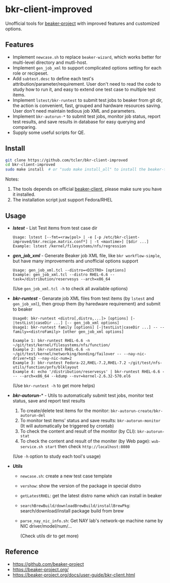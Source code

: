 # bkr-client-improved

Unofficial tools for [beaker-project](https://beaker-project.org/) with improved features and customized options.

## Features

- Implement `newcase.sh` to replace `beaker-wizard`, which works better for multi-level directory and mutli-host.
- Implement `gen_job_xml` to support complicated options setting for each role or recipeset.
- Add `subtest.desc` to define each test's attribution/parameter/requirement. User don't need to read the code to study how to run it, and easy to extend one test case to multiple test items.
- Implement `lstest/bkr-runtest` to submit test jobs to beaker from git dir, the action is convenient, fast, grouped and hardware resources saving. User don't need maintain tedious job XML and parameters.
- Implement `bkr-autorun-*` to submit test jobs, monitor job status, report test results, and save results in database for easy querying and comparing.
- Supply some useful scripts for QE.

## Install

```bash
git clone https://github.com/tcler/bkr-client-improved
cd bkr-client-improved
sudo make install  # or "sudo make install_all" to install the beaker-test-robot tools
```

Notes:

1. The tools depends on official [beaker-client](https://beaker-project.org/docs/user-guide/bkr-client.html), please make sure you have it installed.
2. The installation script just support Fedora/RHEL

## Usage

*   ***lstest*** - List Test items from test case dir

    ```
	Usage: lstest [--fmt=<raw|pol> | -e [-p /etc/bkr-client-improved/bkr.recipe.matrix.conf*] | -t <maxtime>] [$dir ...]
	Example: lstest /kernel/filesystems/nfs/regression

	```

*   ***gen_job_xml*** - Generate Beaker job XML file, like `bkr workflow-simple`, but have many improvements and unofficial options support

    ```
	Usage: gen_job_xml.tcl --distro=<DISTRO> [options]
	Example: gen_job_xml.tcl --distro RHEL-6.6 --task=/distribution/reservesys --arch=x86_64

	```
	(Use `gen_job_xml.tcl -h` to check all available options)

*   ***bkr-runtest*** - Genarate job XML files from test items (by `lstest` and `gen_job_xml`), then group them (by haredware requirement) and submit to beaker

	```
	Usage0: bkr-runtest <distro[,distro,...]> [options] [-|testList|caseDir ...] [-- gen_job_xml options]
	Usage1: bkr-runtest family [options] [-|testList|caseDir ...] -- --family=<distroFamily> [other gen_job_xml options]

	Example 1: bkr-runtest RHEL-6.6 -n ~/git/test/kernel/filesystems/nfs/function/
	Example 2: bkr-runtest RHEL-6.6 -n ~/git/test/kernel/networking/bonding/failover -- --nay-nic-driver=tg3 --nay-nic-num=2
	Example 3: bkr-runtest Fedora-22,RHEL-7.2,RHEL-7.2 ~/git/test/nfs-utils/function/pnfs/blklayout
	Example 4: echo '/distribution/reservesys' | bkr-runtest RHEL-6.6 - -- --arch=x86_64 --kdump --nvr=kernel-2.6.32-570.el6

	```
	(Use `bkr-runtest -h` to get more helps)

*   ***bkr-autorun-**** - Utils to automatically submit test jobs, monitor test status, save and report test results

    1. To create/delete test items for the monitor: `bkr-autorun-create/bkr-autorun-del`
    2. To monitor test items' status and save results: `bkr-autorun-monitor` (It will automatically be triggered by crontab)
    3. To check the content and result of the monitor (by CLI): `bkr-autorun-stat`
    4. To check the content and result of the moniter (by Web page): `wub-service.sh start` then check `http://localhost:8080`

      (Use `-h` option to study each tool's usage)

*   ***Utils***
    - `newcase.sh`: create a new test case template
	- `vershow`: show the version of the package in special distro
	- `getLatestRHEL`: get the latest distro name which can install in beaker
	- `searchBrewBuild/downloadBrewBuild/installBrewPkg`: search/download/install package build from brew
	- `parse_nay_nic_info.sh`: Get NAY lab's network-qe machine name by NIC driver/model/num/...

      (Check utils dir to get more)

## Reference

* https://github.com/beaker-project
* https://beaker-project.org/
* https://beaker-project.org/docs/user-guide/bkr-client.html
